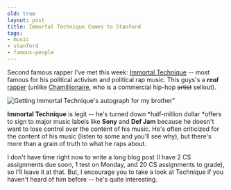 ```yaml
---
old: true
layout: post
title: Immortal Technique Comes to Stanford
tags:
- music
- stanford
- famous-people
---
```


Second famous rapper I've met this week: [Immortal Technique](http://en.wikipedia.org/wiki/Immortal_Technique) -- most famous for his political activism and political rap music. This guys's a ***real*** [rapper](http://en.wikipedia.org/wiki/Rapper) (unlike [Chamillionaire](/ridin-dirty-at-stanford/), who is a commercial hip-hop <s>artist</s> sellout).

![Getting Immortal Technique's autograph for my brother"](/images/meeting-immortal-technique.jpg)

**Immortal Technique** is legit -- he's turned down *half-million dollar *offers to sign to major music labels like **Sony** and **Def Jam** because he doesn't want to lose control over the content of his music. He's often criticized for the content of his music (listen to some and you'll see why), but there's more than a grain of truth to what he raps about.

I don't have time right now to write a long blog post (I have 2 CS assignments due soon, 1 test on Monday, and 20 CS assignments to grade), so I'll leave it at that. But, I encourage you to take a look at Technique if you haven't heard of him before -- he's quite interesting.
